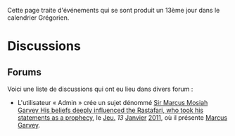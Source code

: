 <!-- TITLE: 13 -->
<!-- SUBTITLE: Événements qui se sont produit un 13ème jour -->

Cette page traite d'événements qui se sont produit un 13ème jour dans le calendrier Grégorien.

# Discussions
## Forums
Voici une liste de discussions qui ont eu lieu dans divers forum :
* L'utilisateur « Admin » crée un sujet dénommé [Sir Marcus Mosiah Garvey His beliefs deeply influenced the Rastafari, who took his statements as a prophecy](http://join.clubme.net/t26-sir-marcus-mosiah-garvey-his-beliefs-deeply-influenced-the-rastafari-who-took-his-statements-as-a-prophecy#26), le [Jeu.](/histoire/date/calendrier-gregorien/par-jour-de-la-semaine/jeudi) *13* [Janvier](/histoire/date/calendrier-gregorien/par-mois/janvier) [2011](/histoire/date/calendrier-gregorien/par-annee/2011), où il présente [Marcus Garvey](/personnalite/homme/polymathe/caraibes/midi/colonie/xamayca/marcus-gavey).